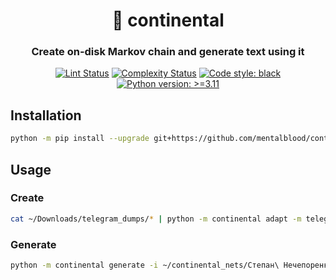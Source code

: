 <h1 align="center">📖 continental</h1>

<h3 align="center">Create on-disk Markov chain and generate text using it</h3>

<p align="center">
<a href="https://github.com/MentalBlood/continental/blob/master/.github/workflows/lint.yml"><img alt="Lint Status" src="https://github.com/MentalBlood/continental/actions/workflows/lint.yml/badge.svg"></a>
<a href="https://github.com/MentalBlood/continental/blob/master/.github/workflows/complexity.yml"><img alt="Complexity Status" src="https://github.com/MentalBlood/continental/actions/workflows/complexity.yml/badge.svg"></a>
<a href="https://github.com/psf/black"><img alt="Code style: black" src="https://img.shields.io/badge/code%20style-black-000000.svg"></a>
<a href="https://www.python.org/"><img alt="Python version: >=3.11" src="https://img.shields.io/badge/Python-3.11%20|%203.12-blue"></a>
</p>

## Installation

```bash
python -m pip install --upgrade git+https://github.com/mentalblood/continental
```

## Usage

### Create

```bash
cat ~/Downloads/telegram_dumps/* | python -m continental adapt -m telegram -c '{"users": ["Степан Нечепоренко"]}' | python -m continental create -o ~/continental_nets/Степан\ Нечепоренко
```

### Generate

```bash
python -m continental generate -i ~/continental_nets/Степан\ Нечепоренко -l 1000
```
